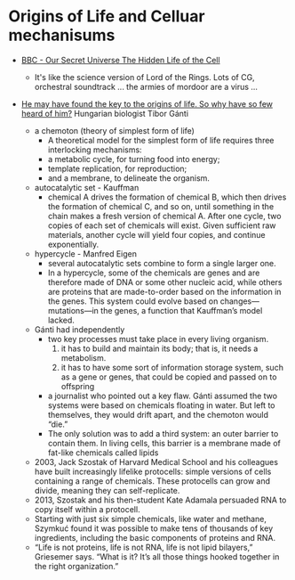 Origins of Life and Celluar mechanisums
=======================================

* [BBC - Our Secret Universe The Hidden Life of the Cell](https://www.dailymotion.com/video/x6z0pzg)
    * It's like the science version of Lord of the Rings. Lots of CG, orchestral soundtrack ... the armies of mordoor are a virus ...

* [He may have found the key to the origins of life. So why have so few heard of him?](https://www.nationalgeographic.com/science/2020/12/he-may-have-found-the-key-to-origins-of-life-tibor-ganti-chemoton/) Hungarian biologist Tibor Gánti 
    * a chemoton (theory of simplest form of life)
        * A theoretical model for the simplest form of life requires three interlocking mechanisms:
        * a metabolic cycle, for turning food into energy;
        * template replication, for reproduction; 
        * and a membrane, to delineate the organism.
    * autocatalytic set - Kauffman
        * chemical A drives the formation of chemical B, which then drives the formation of chemical C, and so on, until something in the chain makes a fresh version of chemical A. After one cycle, two copies of each set of chemicals will exist. Given sufficient raw materials, another cycle will yield four copies, and continue exponentially.
    * hypercycle - Manfred Eigen 
        * several autocatalytic sets combine to form a single larger one. 
        * In a hypercycle, some of the chemicals are genes and are therefore made of DNA or some other nucleic acid, while others are proteins that are made-to-order based on the information in the genes. This system could evolve based on changes—mutations—in the genes, a function that Kauffman’s model lacked.
    * Gánti had independently
        * two key processes must take place in every living organism. 
            1. it has to build and maintain its body; that is, it needs a metabolism.
            2. it has to have some sort of information storage system, such as a gene or genes, that could be copied and passed on to offspring
        * a journalist who pointed out a key flaw. Gánti assumed the two systems were based on chemicals floating in water. But left to themselves, they would drift apart, and the chemoton would “die.”
        * The only solution was to add a third system: an outer barrier to contain them. In living cells, this barrier is a membrane made of fat-like chemicals called lipids
    *  2003, Jack Szostak of Harvard Medical School and his colleagues have built increasingly lifelike protocells: simple versions of cells containing a range of chemicals. These protocells can grow and divide, meaning they can self-replicate.
    * 2013, Szostak and his then-student Kate Adamala persuaded RNA to copy itself within a protocell.
    * Starting with just six simple chemicals, like water and methane, Szymkuć found it was possible to make tens of thousands of key ingredients, including the basic components of proteins and RNA.
    * “Life is not proteins, life is not RNA, life is not lipid bilayers,” Griesemer says. “What is it? It’s all those things hooked together in the right organization.”
